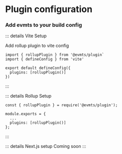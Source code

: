 # Plugin configuration

### Add evmts to your build config

::: details Vite Setup

Add rollup plugin to vite config

```typescript{5}
import { rollupPlugin } from '@evmts/plugin`
import { defineConfig } from 'vite'

export default defineConfig({
  plugins: [rollupPlugin()]
})
```

:::

::: details Rollup Setup

```typescript{5}
const { rollupPlugin } = require('@evmts/plugin');

module.exports = {
  ...
  plugins: [rollupPlugin()]
};
```

:::

::: details Next.js setup
Coming soon
:::
